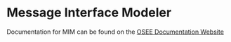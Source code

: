 # Message Interface Modeler

Documentation for MIM can be found on the [OSEE Documentation Website](https://eclipse-osee.github.io/org.eclipse.osee/mim/mim-overview/)
